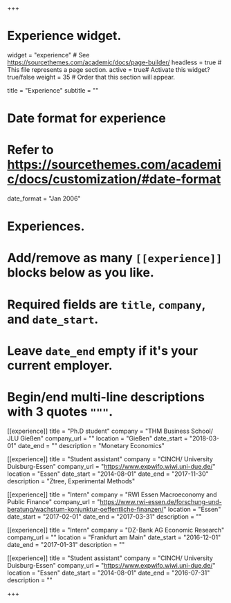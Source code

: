+++
# Experience widget.
widget = "experience"  # See https://sourcethemes.com/academic/docs/page-builder/
headless = true  # This file represents a page section.
active = true# Activate this widget? true/false
weight = 35 # Order that this section will appear.

title = "Experience"
subtitle = ""

# Date format for experience
#   Refer to https://sourcethemes.com/academic/docs/customization/#date-format
date_format = "Jan 2006"

# Experiences.
#   Add/remove as many `[[experience]]` blocks below as you like.
#   Required fields are `title`, `company`, and `date_start`.
#   Leave `date_end` empty if it's your current employer.
#   Begin/end multi-line descriptions with 3 quotes `"""`.
[[experience]]
  title = "Ph.D student"
  company = "THM Business School/ JLU Gießen"
  company_url = ""
  location = "Gießen"
  date_start = "2018-03-01"
  date_end = ""
  description = "Monetary Economics"

[[experience]]
  title = "Student assistant"
  company = "CINCH/ University Duisburg-Essen"
  company_url = "https://www.expwifo.wiwi.uni-due.de/"
  location = "Essen"
  date_start = "2014-08-01"
  date_end = "2017-11-30"
  description = "Ztree, Experimental Methods"

[[experience]]
  title = "Intern"
  company = "RWI Essen Macroeconomy and Public Finance"
  company_url = "https://www.rwi-essen.de/forschung-und-beratung/wachstum-konjunktur-oeffentliche-finanzen/"
  location = "Essen"
  date_start = "2017-02-01"
  date_end = "2017-03-31"
  description = ""

[[experience]]
  title = "Intern"
  company = "DZ-Bank AG Economic Research"
  company_url = ""
  location = "Frankfurt am Main"
  date_start = "2016-12-01"
  date_end = "2017-01-31"
  description = ""

[[experience]]
  title = "Student assistant"
  company = "CINCH/ University Duisburg-Essen"
  company_url = "https://www.expwifo.wiwi.uni-due.de/"
  location = "Essen"
  date_start = "2014-08-01"
  date_end = "2016-07-31"
  description = ""

+++
